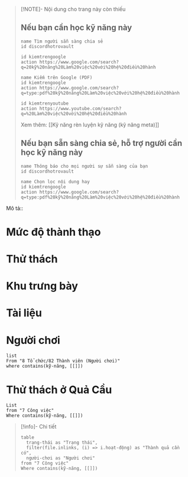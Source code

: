 > [!NOTE]- Nội dung cho trang này còn thiếu
> ## Nếu bạn cần học kỹ năng này
> ```button
> name Tìm người sẵn sàng chia sẻ
> id discordhotrovault
> ```
> ```button
> id kiemtrengoogle
> action https://www.google.com/search?q=20kỹ%20năng%20Làm%20việc%20với%20hệ%20điều%20hành
> ```
> ```button
> name Kiếm trên Google (PDF) 
> id kiemtrengoogle
> action https://www.google.com/search?q=type:pdf%20kỹ%20năng%20Làm%20việc%20với%20hệ%20điều%20hành
> ```
> ```button
> id kiemtrenyoutube
> action https://www.youtube.com/search?q=%20Làm%20việc%20với%20hệ%20điều%20hành
> ```
> Xem thêm: [[Kỹ năng rèn luyện kỹ năng (kỹ năng meta)]]
> ## Nếu bạn sẵn sàng chia sẻ, hỗ trợ người cần học kỹ năng này
> ```button
> name Thông báo cho mọi người sự sẵn sàng của bạn
> id discordhotrovault
> ```
> ```button
> name Chọn lọc nội dung hay
> id kiemtrengoogle
> action https://www.google.com/search?q=type:pdf%20kỹ%20năng%20Làm%20việc%20với%20hệ%20điều%20hành
> ```


Mô tả::
# Mức độ thành thạo
# Thử thách
# Khu trưng bày
# Tài liệu

# Người chơi
```dataview
list
From "8 Tổ chức/82 Thành viên (Người chơi)"
where contains(kỹ-năng, [[]])
```

# Thử thách ở Quả Cầu
```dataview 
List
from "7 Công việc"
Where contains(kỹ-năng, [[]])
```

> [!info]- Chi tiết
> ```dataview
> table 
> 	trạng-thái as "Trạng thái", 
> 	filter(file.inlinks, (i) => i.hoạt-động) as "Thành quả cần có",
> 	người-chơi as "Người chơi"
> from "7 Công việc"
> Where contains(kỹ-năng, [[]])
> ```
